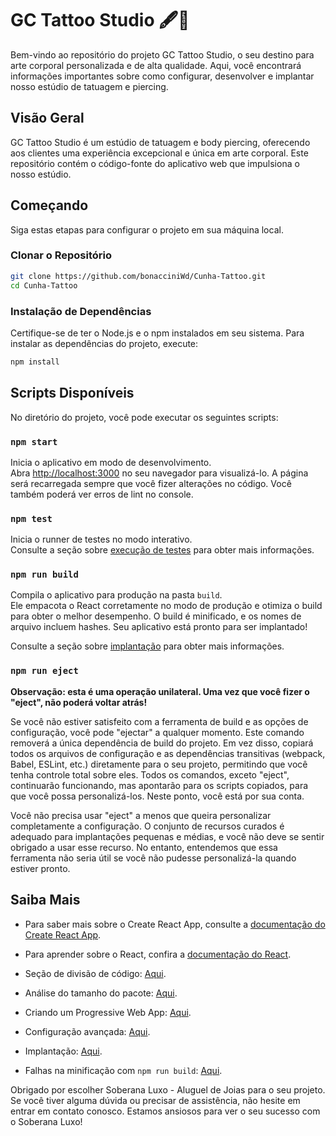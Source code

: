 # GC Tattoo Studio 🖋️💉

Bem-vindo ao repositório do projeto GC Tattoo Studio, o seu destino para arte corporal personalizada e de alta qualidade. Aqui, você encontrará informações importantes sobre como configurar, desenvolver e implantar nosso estúdio de tatuagem e piercing.

## Visão Geral

GC Tattoo Studio é um estúdio de tatuagem e body piercing, oferecendo aos clientes uma experiência excepcional e única em arte corporal. Este repositório contém o código-fonte do aplicativo web que impulsiona o nosso estúdio.

## Começando

Siga estas etapas para configurar o projeto em sua máquina local.


### Clonar o Repositório

```bash
git clone https://github.com/bonacciniWd/Cunha-Tattoo.git
cd Cunha-Tattoo
```

### Instalação de Dependências

Certifique-se de ter o Node.js e o npm instalados em seu sistema. Para instalar as dependências do projeto, execute:

```bash
npm install
```

## Scripts Disponíveis

No diretório do projeto, você pode executar os seguintes scripts:

### `npm start`

Inicia o aplicativo em modo de desenvolvimento.\
Abra [http://localhost:3000](http://localhost:3000) no seu navegador para visualizá-lo. A página será recarregada sempre que você fizer alterações no código. Você também poderá ver erros de lint no console.

### `npm test`

Inicia o runner de testes no modo interativo.\
Consulte a seção sobre [execução de testes](https://facebook.github.io/create-react-app/docs/running-tests) para obter mais informações.

### `npm run build`

Compila o aplicativo para produção na pasta `build`.\
Ele empacota o React corretamente no modo de produção e otimiza o build para obter o melhor desempenho. O build é minificado, e os nomes de arquivo incluem hashes. Seu aplicativo está pronto para ser implantado!

Consulte a seção sobre [implantação](https://facebook.github.io/create-react-app/docs/deployment) para obter mais informações.

### `npm run eject`

**Observação: esta é uma operação unilateral. Uma vez que você fizer o "eject", não poderá voltar atrás!**

Se você não estiver satisfeito com a ferramenta de build e as opções de configuração, você pode "ejectar" a qualquer momento. Este comando removerá a única dependência de build do projeto. Em vez disso, copiará todos os arquivos de configuração e as dependências transitivas (webpack, Babel, ESLint, etc.) diretamente para o seu projeto, permitindo que você tenha controle total sobre eles. Todos os comandos, exceto "eject", continuarão funcionando, mas apontarão para os scripts copiados, para que você possa personalizá-los. Neste ponto, você está por sua conta.

Você não precisa usar "eject" a menos que queira personalizar completamente a configuração. O conjunto de recursos curados é adequado para implantações pequenas e médias, e você não deve se sentir obrigado a usar esse recurso. No entanto, entendemos que essa ferramenta não seria útil se você não pudesse personalizá-la quando estiver pronto.

## Saiba Mais

- Para saber mais sobre o Create React App, consulte a [documentação do Create React App](https://facebook.github.io/create-react-app/docs/getting-started).

- Para aprender sobre o React, confira a [documentação do React](https://reactjs.org/).

- Seção de divisão de código: [Aqui](https://facebook.github.io/create-react-app/docs/code-splitting).

- Análise do tamanho do pacote: [Aqui](https://facebook.github.io/create-react-app/docs/analyzing-the-bundle-size).

- Criando um Progressive Web App: [Aqui](https://facebook.github.io/create-react-app/docs/making-a-progressive-web-app).

- Configuração avançada: [Aqui](https://facebook.github.io/create-react-app/docs/advanced-configuration).

- Implantação: [Aqui](https://facebook.github.io/create-react-app/docs/deployment).

- Falhas na minificação com `npm run build`: [Aqui](https://facebook.github.io/create-react-app/docs/troubleshooting#npm-run-build-fails-to-minify).

Obrigado por escolher Soberana Luxo - Aluguel de Joias para o seu projeto. Se você tiver alguma dúvida ou precisar de assistência, não hesite em entrar em contato conosco. Estamos ansiosos para ver o seu sucesso com o Soberana Luxo!
